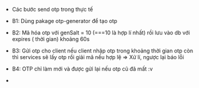 + Các bước send otp trong thực tế
+ B1: Dùng pakage otp-generator để tạo otp
+ B2: Mã hóa otp với genSalt = 10  (===10 là hợp lí nhất) rồi lưu vào db với expires ( thời gian) khoảng 60s
+ B3: Gửi otp cho client nếu client nhập otp trong khoảng thời gian otp còn thì services sẽ lấy otp rồi giải mã nếu hợp lệ => Xử lí, ngược lại báo lỗi
+ B4: OTP chỉ làm mới và được gửi lại nếu otp cũ đã mất :v

+ ~~~ nào cần làm thì ms code h học cái khác :V